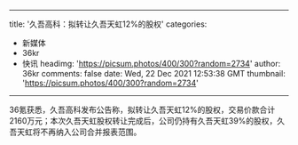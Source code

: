 
---
title: '久吾高科：拟转让久吾天虹12%的股权'
categories: 
 - 新媒体
 - 36kr
 - 快讯
headimg: 'https://picsum.photos/400/300?random=2734'
author: 36kr
comments: false
date: Wed, 22 Dec 2021 12:53:38 GMT
thumbnail: 'https://picsum.photos/400/300?random=2734'
---

<div>   
36氪获悉，久吾高科发布公告称，拟转让久吾天虹12%的股权，交易价款合计2160万元；本次久吾天虹股权转让完成后，公司仍持有久吾天虹39%的股权，久吾天虹将不再纳入公司合并报表范围。  
</div>
            